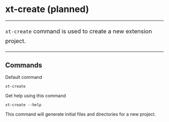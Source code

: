 # xt-create (planned)

* * *

<p style='font-size:1.3em;line-height:1.7;'><code>xt-create</code> command is used to create a new extension project.</p>

* * *

## Commands

Default command

```text
xt-create
```
 
Get help using this command

```text
xt-create --help
``` 

This command will generate initial files and directories for a new project.

